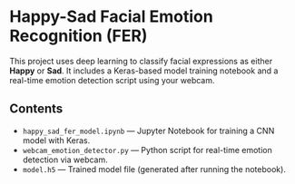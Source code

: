 # Happy-Sad Facial Emotion Recognition (FER)

This project uses deep learning to classify facial expressions as either **Happy** or **Sad**. It includes a Keras-based model training notebook and a real-time emotion detection script using your webcam.

## Contents

- `happy_sad_fer_model.ipynb` — Jupyter Notebook for training a CNN model with Keras.
- `webcam_emotion_detector.py` — Python script for real-time emotion detection via webcam.
- `model.h5` — Trained model file (generated after running the notebook).


